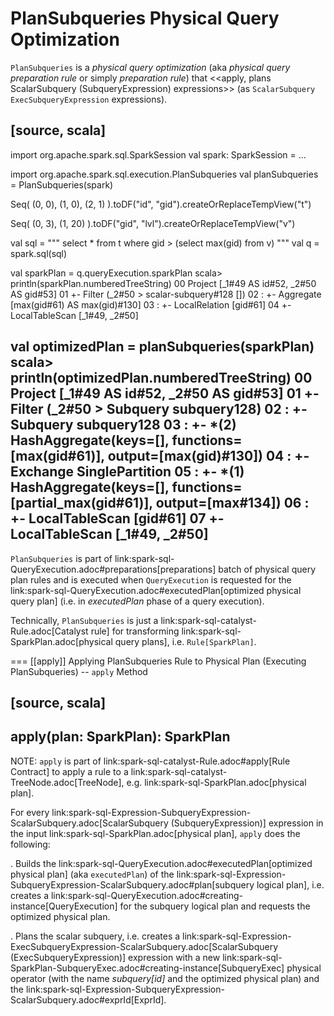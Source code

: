 # PlanSubqueries Physical Query Optimization

`PlanSubqueries` is a *physical query optimization* (aka _physical query preparation rule_ or simply _preparation rule_) that <<apply, plans ScalarSubquery (SubqueryExpression) expressions>> (as `ScalarSubquery ExecSubqueryExpression` expressions).

[source, scala]
----
import org.apache.spark.sql.SparkSession
val spark: SparkSession = ...

import org.apache.spark.sql.execution.PlanSubqueries
val planSubqueries = PlanSubqueries(spark)

Seq(
  (0, 0),
  (1, 0),
  (2, 1)
).toDF("id", "gid").createOrReplaceTempView("t")

Seq(
  (0, 3),
  (1, 20)
).toDF("gid", "lvl").createOrReplaceTempView("v")

val sql = """
  select * from t where gid > (select max(gid) from v)
"""
val q = spark.sql(sql)

val sparkPlan = q.queryExecution.sparkPlan
scala> println(sparkPlan.numberedTreeString)
00 Project [_1#49 AS id#52, _2#50 AS gid#53]
01 +- Filter (_2#50 > scalar-subquery#128 [])
02    :  +- Aggregate [max(gid#61) AS max(gid)#130]
03    :     +- LocalRelation [gid#61]
04    +- LocalTableScan [_1#49, _2#50]

val optimizedPlan = planSubqueries(sparkPlan)
scala> println(optimizedPlan.numberedTreeString)
00 Project [_1#49 AS id#52, _2#50 AS gid#53]
01 +- Filter (_2#50 > Subquery subquery128)
02    :  +- Subquery subquery128
03    :     +- *(2) HashAggregate(keys=[], functions=[max(gid#61)], output=[max(gid)#130])
04    :        +- Exchange SinglePartition
05    :           +- *(1) HashAggregate(keys=[], functions=[partial_max(gid#61)], output=[max#134])
06    :              +- LocalTableScan [gid#61]
07    +- LocalTableScan [_1#49, _2#50]
----

`PlanSubqueries` is part of link:spark-sql-QueryExecution.adoc#preparations[preparations] batch of physical query plan rules and is executed when `QueryExecution` is requested for the link:spark-sql-QueryExecution.adoc#executedPlan[optimized physical query plan] (i.e. in *executedPlan* phase of a query execution).

Technically, `PlanSubqueries` is just a link:spark-sql-catalyst-Rule.adoc[Catalyst rule] for transforming link:spark-sql-SparkPlan.adoc[physical query plans], i.e. `Rule[SparkPlan]`.

=== [[apply]] Applying PlanSubqueries Rule to Physical Plan (Executing PlanSubqueries) -- `apply` Method

[source, scala]
----
apply(plan: SparkPlan): SparkPlan
----

NOTE: `apply` is part of link:spark-sql-catalyst-Rule.adoc#apply[Rule Contract] to apply a rule to a link:spark-sql-catalyst-TreeNode.adoc[TreeNode], e.g. link:spark-sql-SparkPlan.adoc[physical plan].

For every link:spark-sql-Expression-SubqueryExpression-ScalarSubquery.adoc[ScalarSubquery (SubqueryExpression)] expression in the input link:spark-sql-SparkPlan.adoc[physical plan], `apply` does the following:

. Builds the link:spark-sql-QueryExecution.adoc#executedPlan[optimized physical plan] (aka `executedPlan`) of the link:spark-sql-Expression-SubqueryExpression-ScalarSubquery.adoc#plan[subquery logical plan], i.e. creates a link:spark-sql-QueryExecution.adoc#creating-instance[QueryExecution] for the subquery logical plan and requests the optimized physical plan.

. Plans the scalar subquery, i.e. creates a link:spark-sql-Expression-ExecSubqueryExpression-ScalarSubquery.adoc[ScalarSubquery (ExecSubqueryExpression)] expression with a new link:spark-sql-SparkPlan-SubqueryExec.adoc#creating-instance[SubqueryExec] physical operator (with the name *subquery[id]* and the optimized physical plan) and the link:spark-sql-Expression-SubqueryExpression-ScalarSubquery.adoc#exprId[ExprId].
